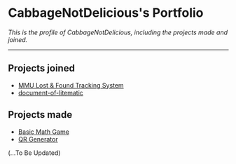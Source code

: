 # CabbageNotDelicious's Portfolio
*This is the profile of CabbageNotDelicious, including the projects made and joined.*

---

## Projects joined
- [MMU Lost & Found Tracking System](https://github.com/YeeHong-kyc/Mini-IT-Project)
- [document-of-litematic](https://github.com/HT-lab-union/document-of-litematic)

## Projects made
- [Basic Math Game](https://github.com/ylpang-8343/Basic_Math_Game)
- [QR Generator](https://github.com/ylpang-8343/QR-Generator)



(...To Be Updated)
